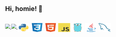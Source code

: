 ## Hi, homie! 👋

<div class="container">
    <a href="https://github.com/khrir">
    <img height="180em" src="https://github-readme-stats.vercel.app/api?username=khrir&show_icons=true&theme=kacho_ga&include_all_commits=true&count_private=true"/>
    <img height="180em" src="https://github-readme-stats.vercel.app/api/top-langs/?username=khrir&layout=compact&langs_count=7&theme=kacho_ga&hide=jupyter%20notebook,css,html"/>
  
<div style="display: inline-block"><br>
  <img align="center" alt="Khrir-Py" height="30" width="40" src="https://raw.githubusercontent.com/devicons/devicon/master/icons/python/python-original.svg">
  <img align="center" alt="Khrir-Css" height="30" width="40" src="https://raw.githubusercontent.com/devicons/devicon/master/icons/css3/css3-original.svg">
  <img align="center" alt="Khrir-html" height="30" width="40" src="https://raw.githubusercontent.com/devicons/devicon/master/icons/html5/html5-original.svg">
  <img align="center" alt="Khrir-js" height="30" width="40" src="https://raw.githubusercontent.com/devicons/devicon/master/icons/javascript/javascript-original.svg">
  <img align="center" alt="Khrir-go" height="30" width="40" src="https://raw.githubusercontent.com/devicons/devicon/master/icons/go/go-original.svg">
  <img align="center" alt="Khrir-java" height="30" width="40" src="https://raw.githubusercontent.com/devicons/devicon/master/icons/java/java-original.svg">
  <img align="center" alt="Khrir-sql" height="30" width="40" src="https://raw.githubusercontent.com/devicons/devicon/master/icons/mysql/mysql-original.svg">
</div>
 
  ##
  
                                                                 
